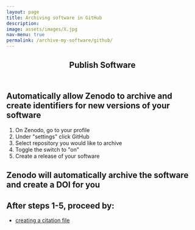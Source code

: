 ```yaml
---
layout: page
title: Archiving software in GitHub
description: 
image: assets/images/X.jpg
nav-menu: true
permalink: /archive-my-software/github/
---
```

<!-- Main -->
<div id="main" class="alt">

<!-- One -->
<section id="one">
	<div class="inner">
		<header class="major">
			<h1>Publish Software</h1>
		</header>

<!-- Content -->
<h2 id="content">Automatically allow Zenodo to archive and create identifiers for new versions of your software</h2>
<div class="row">
	<div class="6u 12u$(small)">
	<ol>
		<li>On Zenodo, go to your profile</li>
		<li>Under "settings" click GitHub</li>
		<li>Select repository you would like to archive</li>
		<li>Toggle the switch to "on"</li>
		<li>Create a release of your software</li>
	</ol>
	</div>
<h2 id="content">Zenodo will automatically archive the software and create a DOI for you</h2>
</div>

<h2 id="content">After steps 1-5, proceed by:</h2>
<div class="row">
	<div class="6u 12u$(small)">
		<ul class="actions">
			<li><a href="https://cfa-library.github.io/citing-software/archive-my-software/github/citation-file/" class="button big">creating a citation file</a></li>
		</ul>
	</div>

</div>

</div>
